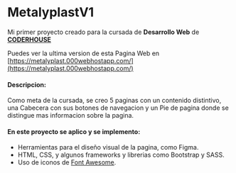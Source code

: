 # MetalyplastV1

Mi primer proyecto creado para la cursada de **Desarrollo Web** de **[CODERHOUSE](https://www.coderhouse.com/)**

Puedes ver la ultima version de esta Pagina Web en [https://metalyplast.000webhostapp.com/](https://metalyplast.000webhostapp.com/)

#### Descripcion:
Como meta de la cursada, se creo 5 paginas con un contenido distintivo, una Cabecera con sus botones de navegacion y un Pie de pagina donde se distingue mas informacion sobre la pagina.

#### En este proyecto se aplico y se implemento:
- Herramientas para el diseño visual de la pagina, como Figma.
- HTML, CSS, y algunos frameworks y librerias como Bootstrap y SASS.
- Uso de iconos de [Font Awesome](https://fontawesome.com/).
